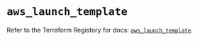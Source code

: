 # `aws_launch_template`

Refer to the Terraform Registory for docs: [`aws_launch_template`](https://registry.terraform.io/providers/hashicorp/aws/5.7.0/docs/resources/launch_template).

